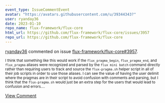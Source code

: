```yaml
---
event_type: IssueCommentEvent
avatar: "https://avatars.githubusercontent.com/u/39344343?"
user: ryanday36
date: 2023-01-10
repo_name: flux-framework/flux-core
html_url: https://github.com/flux-framework/flux-core/issues/3957
repo_url: https://github.com/flux-framework/flux-core
---
```


<a href='https://github.com/ryanday36' target='_blank'>ryanday36</a> commented on issue <a href='https://github.com/flux-framework/flux-core/issues/3957' target='_blank'>flux-framework/flux-core#3957</a>.

<small>I think that something like this would work if the `flux_pragma_begin`, `flux_pragma_end`, and `flux_pragma` aliases were recognized and parsed by the `flux mini batch` command directly rather than requiring users to track and source the `flux-pragma.sh` helper script in all of their job scripts in order to use those aliases. I can see the value of having the user delimit where the pragmas are in their script to avoid confusion with comments and parsing, but I think that the `flux-pragma.sh` would just be an extra step for the users that would lead to confusion and errors....</small>

<a href='https://github.com/flux-framework/flux-core/issues/3957' target='_blank'>View Comment</a>